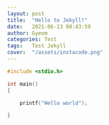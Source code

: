 ```yaml
---
layout: post
title:  "Hello to Jekyll!"
date:   2021-06-13 08:43:59
author: Gyeom
categories: Test
tags:	Test Jekyll
cover:  "/assets/instacode.png"
---
```



``` cpp
#include <stdio.h>

int main()
{

    printf("Hello world");

}


```